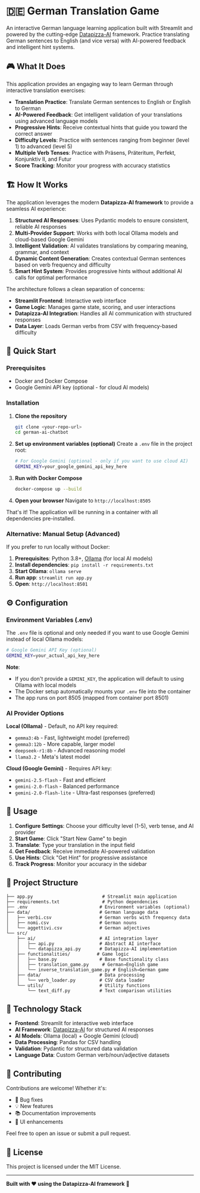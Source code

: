 # 🇩🇪 German Translation Game

An interactive German language learning application built with Streamlit and powered by the cutting-edge [Datapizza-AI](https://github.com/datapizza-labs/datapizza-ai) framework. Practice translating German sentences to English (and vice versa) with AI-powered feedback and intelligent hint systems.

## 🎮 What It Does

This application provides an engaging way to learn German through interactive translation exercises:

- **Translation Practice**: Translate German sentences to English or English to German
- **AI-Powered Feedback**: Get intelligent validation of your translations using advanced language models
- **Progressive Hints**: Receive contextual hints that guide you toward the correct answer
- **Difficulty Levels**: Practice with sentences ranging from beginner (level 1) to advanced (level 5)
- **Multiple Verb Tenses**: Practice with Präsens, Präteritum, Perfekt, Konjunktiv II, and Futur
- **Score Tracking**: Monitor your progress with accuracy statistics

## 🏗️ How It Works

The application leverages the modern **Datapizza-AI framework** to provide a seamless AI experience:

1. **Structured AI Responses**: Uses Pydantic models to ensure consistent, reliable AI responses
2. **Multi-Provider Support**: Works with both local Ollama models and cloud-based Google Gemini
3. **Intelligent Validation**: AI validates translations by comparing meaning, grammar, and context
4. **Dynamic Content Generation**: Creates contextual German sentences based on verb frequency and difficulty
5. **Smart Hint System**: Provides progressive hints without additional AI calls for optimal performance

The architecture follows a clean separation of concerns:
- **Streamlit Frontend**: Interactive web interface
- **Game Logic**: Manages game state, scoring, and user interactions  
- **Datapizza-AI Integration**: Handles all AI communication with structured responses
- **Data Layer**: Loads German verbs from CSV with frequency-based difficulty

## 🚀 Quick Start

### Prerequisites

- Docker and Docker Compose
- Google Gemini API key (optional - for cloud AI models)

### Installation

1. **Clone the repository**
   ```bash
   git clone <your-repo-url>
   cd german-ai-chatbot
   ```

2. **Set up environment variables (optional)**
   Create a `.env` file in the project root:
   ```bash
   # For Google Gemini (optional - only if you want to use cloud AI)
   GEMINI_KEY=your_google_gemini_api_key_here
   ```

3. **Run with Docker Compose**
   ```bash
   docker-compose up --build
   ```

4. **Open your browser**
   Navigate to `http://localhost:8505`

That's it! The application will be running in a container with all dependencies pre-installed.

### Alternative: Manual Setup (Advanced)

If you prefer to run locally without Docker:

1. **Prerequisites**: Python 3.8+, [Ollama](https://ollama.ai/) (for local AI models)
2. **Install dependencies**: `pip install -r requirements.txt`
3. **Start Ollama**: `ollama serve`
4. **Run app**: `streamlit run app.py`
5. **Open**: `http://localhost:8501`

## ⚙️ Configuration

### Environment Variables (.env)

The `.env` file is optional and only needed if you want to use Google Gemini instead of local Ollama models:

```bash
# Google Gemini API Key (optional)
GEMINI_KEY=your_actual_api_key_here
```

**Note**: 
- If you don't provide a `GEMINI_KEY`, the application will default to using Ollama with local models
- The Docker setup automatically mounts your `.env` file into the container
- The app runs on port 8505 (mapped from container port 8501)

### AI Provider Options

**Local (Ollama)** - Default, no API key required:
- `gemma3:4b` - Fast, lightweight model (preferred)
- `gemma3:12b` - More capable, larger model  
- `deepseek-r1:8b` - Advanced reasoning model
- `llama3.2` - Meta's latest model

**Cloud (Google Gemini)** - Requires API key:
- `gemini-2.5-flash` - Fast and efficient
- `gemini-2.0-flash` - Balanced performance
- `gemini-2.0-flash-lite` - Ultra-fast responses (preferred)

## 🎯 Usage

1. **Configure Settings**: Choose your difficulty level (1-5), verb tense, and AI provider
2. **Start Game**: Click "Start New Game" to begin
3. **Translate**: Type your translation in the input field
4. **Get Feedback**: Receive immediate AI-powered validation
5. **Use Hints**: Click "Get Hint" for progressive assistance
6. **Track Progress**: Monitor your accuracy in the sidebar

## 📁 Project Structure

```
├── app.py                          # Streamlit main application
├── requirements.txt                # Python dependencies
├── .env                           # Environment variables (optional)
├── data/                          # German language data
│   ├── verbi.csv                  # German verbs with frequency data
│   ├── nomi.csv                   # German nouns
│   └── aggettivi.csv              # German adjectives
└── src/
    ├── ai/                        # AI integration layer
    │   ├── api.py                 # Abstract AI interface
    │   └── datapizza_api.py       # Datapizza-AI implementation
    ├── functionalities/          # Game logic
    │   ├── base.py                # Base functionality class
    │   ├── translation_game.py     # German→English game
    │   └── inverse_translation_game.py # English→German game
    ├── data/                      # Data processing
    │   └── verb_loader.py         # CSV data loader
    └── utils/                     # Utility functions
        └── text_diff.py           # Text comparison utilities
```

## 🔧 Technology Stack

- **Frontend**: Streamlit for interactive web interface
- **AI Framework**: [Datapizza-AI](https://github.com/datapizza-labs/datapizza-ai) for structured AI responses
- **AI Models**: Ollama (local) + Google Gemini (cloud)
- **Data Processing**: Pandas for CSV handling
- **Validation**: Pydantic for structured data validation
- **Language Data**: Custom German verb/noun/adjective datasets

## 🤝 Contributing

Contributions are welcome! Whether it's:
- 🐛 Bug fixes
- 💡 New features  
- 📚 Documentation improvements
- 🎨 UI enhancements

Feel free to open an issue or submit a pull request.

## 📄 License

This project is licensed under the MIT License.

---

**Built with ❤️ using the Datapizza-AI framework** 🍕

